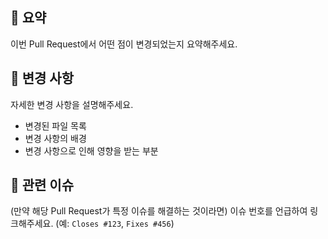 ## 📝 요약
이번 Pull Request에서 어떤 점이 변경되었는지 요약해주세요.

## 🧐 변경 사항
자세한 변경 사항을 설명해주세요.
- 변경된 파일 목록
- 변경 사항의 배경
- 변경 사항으로 인해 영향을 받는 부분

## 🔗 관련 이슈
(만약 해당 Pull Request가 특정 이슈를 해결하는 것이라면)
이슈 번호를 언급하여 링크해주세요. (예: `Closes #123`, `Fixes #456`)